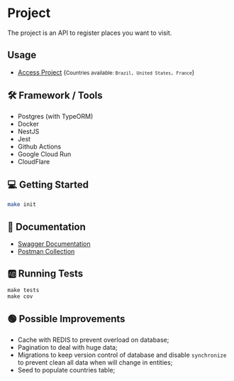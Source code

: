 # Project

The project is an API to register places you want to visit.

## Usage

- [Access Project](https://places-test.nicolau.dev/api/v1) (<small>Countries available: `Brazil, United States, France`</small>)

## 🛠️ Framework / Tools

- Postgres (with TypeORM)
- Docker
- NestJS
- Jest
- Github Actions
- Google Cloud Run
- CloudFlare

## 💻 Getting Started

```bash
make init
```

## 📖 Documentation

- [Swagger Documentation](https://places-test.nicolau.dev/docs/api)
- [Postman Collection](docs/api.postman_collection.json)

## 🆎 Running Tests

```
make tests
make cov
```

## 🟢 Possible Improvements

- Cache with REDIS to prevent overload on database;
- Pagination to deal with huge data;
- Migrations to keep version control of database and disable `synchronize` to prevent clean all data when will change in entities;
- Seed to populate countries table;
